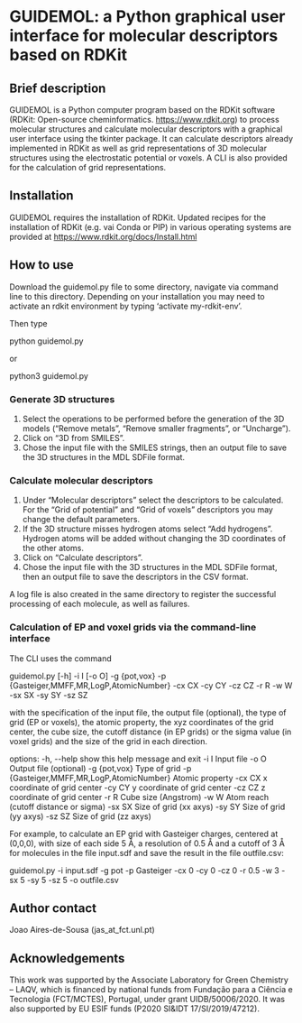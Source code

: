 # GUIDEMOL: a Python graphical user interface for molecular descriptors based on RDKit


## Brief description

GUIDEMOL is a Python computer program based on the RDKit software (RDKit: Open-source cheminformatics. https://www.rdkit.org) to process molecular structures and calculate molecular descriptors with a graphical user interface using the tkinter package. It can calculate descriptors already implemented in RDKit as well as grid representations of 3D molecular structures using the electrostatic potential or voxels. A CLI is also provided for the calculation of grid representations.


## Installation

GUIDEMOL requires the installation of RDKit. Updated recipes for the installation of RDKit (e.g. vai Conda or PIP) in various operating systems are provided at https://www.rdkit.org/docs/Install.html


## How to use

Download the guidemol.py file to some directory, navigate via command line to this directory.
Depending on your installation you may need to activate an rdkit environment by typing ‘activate my-rdkit-env’.

Then type

python guidemol.py

or

python3 guidemol.py


### Generate 3D structures

1. Select the operations to be performed before the generation of the 3D models (“Remove metals”, “Remove smaller fragments”, or  “Uncharge”).
2. Click on “3D from SMILES”.
3. Chose the input file with the SMILES strings, then an output file to save the 3D structures in the MDL SDFile format.

### Calculate molecular descriptors

1. Under “Molecular descriptors” select the descriptors to be calculated. For the “Grid of potential” and “Grid of voxels” descriptors you may change the default parameters.
2. If the 3D structure misses hydrogen atoms select “Add hydrogens”. Hydrogen atoms will be added without changing the 3D coordinates of the other atoms.
3. Click on “Calculate descriptors”.
4. Chose the input file with the 3D structures in the MDL SDFile format, then an output file to save the descriptors in the CSV format.

A log file is also created in the same directory to register the successful processing of each molecule, as well as failures.

### Calculation of EP and voxel grids via the command-line interface

The CLI uses the command

guidemol.py [-h] -i I [-o O] -g {pot,vox} -p {Gasteiger,MMFF,MR,LogP,AtomicNumber} -cx CX -cy CY -cz CZ -r R -w W -sx SX -sy SY -sz SZ

with the specification of the input file, the output file (optional), the type of grid (EP or voxels), the atomic property, the xyz coordinates of the grid center, the cube size, the cutoff distance (in EP grids) or the sigma value (in voxel grids) and the size of the grid in each direction.

options:
  -h, --help		show this help message and exit
  -i I			Input file
  -o O			Output file (optional)
  -g {pot,vox}		Type of grid
  -p {Gasteiger,MMFF,MR,LogP,AtomicNumber}
			Atomic property
  -cx CX		x coordinate of grid center
  -cy CY		y coordinate of grid center
  -cz CZ		z coordinate of grid center
  -r R			Cube size (Angstrom)
  -w W			Atom reach (cutoff distance or sigma)
  -sx SX		Size of grid (xx axys)
  -sy SY		Size of grid (yy axys)
  -sz SZ		Size of grid (zz axys)

For example, to calculate an EP grid with Gasteiger charges, centered at (0,0,0), with size of each side 5 Å, a resolution of 0.5 Å and a cutoff of 3 Å for molecules in the file input.sdf and save the result in the file outfile.csv:

guidemol.py -i input.sdf -g pot -p Gasteiger -cx 0 -cy 0 -cz 0 -r 0.5 -w 3 -sx 5 -sy 5 -sz 5 -o outfile.csv

## Author contact
Joao Aires-de-Sousa (jas_at_fct.unl.pt)


## Acknowledgements

This work was supported by the Associate Laboratory for Green Chemistry – LAQV, which is financed by national funds from Fundação para a Ciência e Tecnologia (FCT/MCTES), Portugal, under grant UIDB/50006/2020. It was also supported by EU ESIF funds (P2020 SI&IDT 17/SI/2019/47212).
